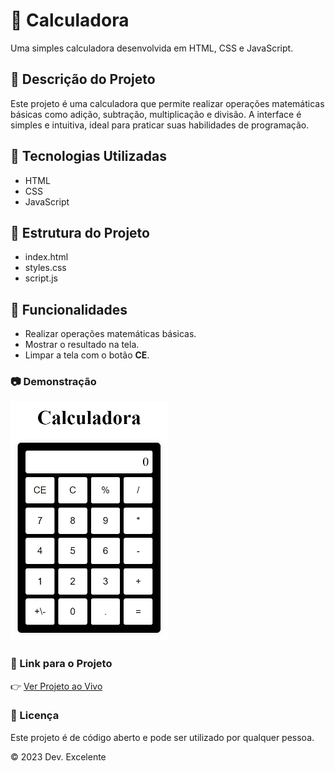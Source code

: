 # 🧮 Calculadora

Uma simples calculadora desenvolvida em HTML, CSS e JavaScript.

## 📜 Descrição do Projeto

Este projeto é uma calculadora que permite realizar operações matemáticas básicas como adição, subtração, multiplicação e divisão. A interface é simples e intuitiva, ideal para praticar suas habilidades de programação.

## 🚀 Tecnologias Utilizadas

- HTML
- CSS
- JavaScript

## 📁 Estrutura do Projeto

- index.html
- styles.css
- script.js

## 🎯 Funcionalidades

- Realizar operações matemáticas básicas.
- Mostrar o resultado na tela.
- Limpar a tela com o botão **CE**.

### 📷 Demonstração

<a><img width="50%" src="img/calculadora.png"></a>

### 🔗 Link para o Projeto

👉 [Ver Projeto ao Vivo](https://maike-simoncini.github.io/Calculadora/)

### 📄 Licença

Este projeto é de código aberto e pode ser utilizado por qualquer pessoa.

© 2023 Dev. Excelente
